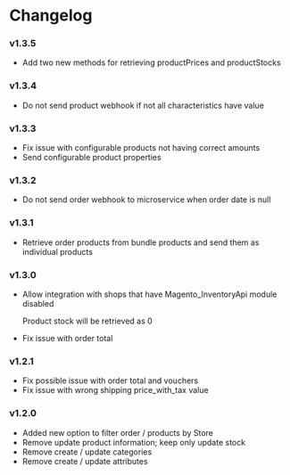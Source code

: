 # Changelog

### v1.3.5
- Add two new methods for retrieving productPrices and productStocks

### v1.3.4
- Do not send product webhook if not all characteristics have value

### v1.3.3
- Fix issue with configurable products not having correct amounts
- Send configurable product properties

### v1.3.2
- Do not send order webhook to microservice when order date is null

### v1.3.1
- Retrieve order products from bundle products and send them as individual products

### v1.3.0
- Allow integration with shops that have Magento_InventoryApi module disabled

  Product stock will be retrieved as 0

- Fix issue with order total

### v1.2.1
- Fix possible issue with order total and vouchers
- Fix issue with wrong shipping price_with_tax value

### v1.2.0
- Added new option to filter order / products by Store
- Remove update product information; keep only update stock
- Remove create / update categories
- Remove create / update attributes
